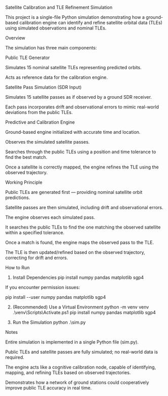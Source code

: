 Satellite Calibration and TLE Refinement Simulation

This project is a single-file Python simulation demonstrating how a ground-based calibration engine can identify and refine satellite orbital data (TLEs) using simulated observations and nominal TLEs.

Overview

The simulation has three main components:

Public TLE Generator

Simulates 15 nominal satellite TLEs representing predicted orbits.

Acts as reference data for the calibration engine.

Satellite Pass Simulation (SDR Input)

Simulates 15 satellite passes as if observed by a ground SDR receiver.

Each pass incorporates drift and observational errors to mimic real-world deviations from the public TLEs.

Predictive and Calibration Engine

Ground-based engine initialized with accurate time and location.

Observes the simulated satellite passes.

Searches through the public TLEs using a position and time tolerance to find the best match.

Once a satellite is correctly mapped, the engine refines the TLE using the observed trajectory.

Working Principle

Public TLEs are generated first — providing nominal satellite orbit predictions.

Satellite passes are then simulated, including drift and observational errors.

The engine observes each simulated pass.

It searches the public TLEs to find the one matching the observed satellite within a specified tolerance.

Once a match is found, the engine maps the observed pass to the TLE.

The TLE is then updated/refined based on the observed trajectory, correcting for drift and errors.

How to Run
1. Install Dependencies
pip install numpy pandas matplotlib sgp4


If you encounter permission issues:

pip install --user numpy pandas matplotlib sgp4

2. (Recommended) Use a Virtual Environment
python -m venv venv
.\venv\Scripts\Activate.ps1
pip install numpy pandas matplotlib sgp4

3. Run the Simulation
python .\sim.py

Notes

Entire simulation is implemented in a single Python file (sim.py).

Public TLEs and satellite passes are fully simulated; no real-world data is required.

The engine acts like a cognitive calibration node, capable of identifying, mapping, and refining TLEs based on observed trajectories.

Demonstrates how a network of ground stations could cooperatively improve public TLE accuracy in real time.
